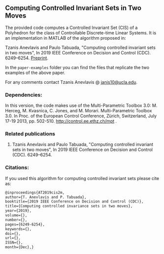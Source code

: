 ## Computing Controlled Invariant Sets in Two Moves

The provided code computes a Controlled Invariant Set (CIS) of a Polyhedron for the class of Controllable Discrete-time Linear Systems. It is an implementation in MATLAB of the algorithm proposed in:

Tzanis Anevlavis and Paulo Tabuada, 
"Computing controlled invariant sets in two moves", 
In 2019 IEEE Conference on Decision and Control (CDC). 6249–6254. [Preprint](http://sites.google.com/a/g.ucla.edu/tzanis/home/anevlavisCDC2019.pdf).

In the `paper-examples` folder you can find the files that replicate the two examples of the above paper. 

For any comments contact Tzanis Anevlavis @ janis10@ucla.edu.

### Dependencies:
In this version, the code makes use of the Multi-Parametric Toolbox 3.0:
M. Herceg, M. Kvasnica, C. Jones, and M. Morari. Multi-Parametric Toolbox 3.0. In Proc. of the European Control Conference, Zürich, Switzerland, July 17-19 2013, pp. 502-510. http://control.ee.ethz.ch/mpt .

### Related publications
1. Tzanis Anevlavis and Paulo Tabuada, 
"Computing controlled invariant sets in two moves", 
In 2019 IEEE Conference on Decision and Control (CDC). 6249–6254.

### Citations:
If you used this algorithm for computing controlled invariant sets please cite as:
```latex
@inproceedings{AT2019cis2m,
author={T. Anevlavis and P. Tabuada}, 
booktitle={2019 IEEE Conference on Decision and Control (CDC)}, 
title={Computing controlled invariance sets in two moves}, 
year={2019}, 
volume={}, 
number={}, 
pages={6249-6254}, 
keywords={}, 
doi={}, 
url={},
ISSN={}, 
month={Dec},} 
```

